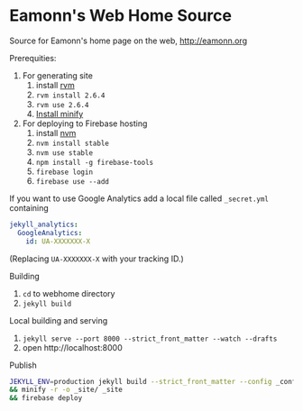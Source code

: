 # Eamonn's Web Home Source

Source for Eamonn's home page on the web, http://eamonn.org

Prerequities:

1. For generating site
    1. install [rvm][2]
    2. `rvm install 2.6.4`
    3. `rvm use 2.6.4`
    4. [Install minify][3]
2. For deploying to Firebase hosting
   1. install [nvm][1]
   2. `nvm install stable`
   3. `nvm use stable`
   4. `npm install -g firebase-tools`
   5. `firebase login`
   6. `firebase use --add`

If you want to use Google Analytics add a local file called `_secret.yml` containing

```yaml
jekyll_analytics:
  GoogleAnalytics:
    id: UA-XXXXXXX-X
```

(Replacing `UA-XXXXXXX-X` with your tracking ID.)


Building

1. `cd` to webhome directory
2. `jekyll build`

Local building and serving

1. `jekyll serve --port 8000 --strict_front_matter --watch --drafts`
2. open http://localhost:8000

Publish

```sh
JEKYLL_ENV=production jekyll build --strict_front_matter --config _config.yml,_secret.yml \
&& minify -r -o _site/ _site
&& firebase deploy
```

[1]: https://github.com/creationix/nvm
[2]: http://rvm.io/1
[3]: https://github.com/tdewolff/minify/tree/master/cmd/minify
